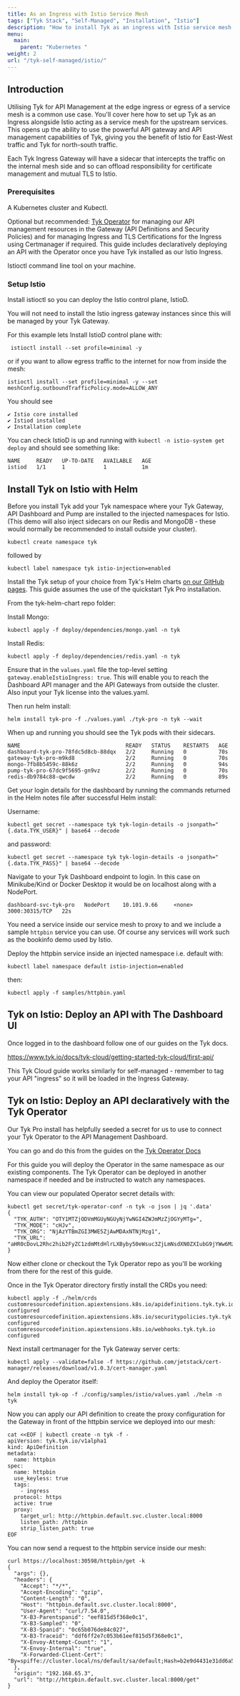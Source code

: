 ```yaml
---
title: As an Ingress with Istio Service Mesh
tags: ["Tyk Stack", "Self-Managed", "Installation", "Istio"]
description: "How to install Tyk as an ingress with Istio service mesh on Kubernetes"
menu:
  main:
    parent: "Kubernetes "
weight: 2
url: "/tyk-self-managed/istio/"
---
```



## Introduction

Utilising Tyk for API Management at the edge ingress or egress of a service mesh is a common use case. You'll cover here how to set up Tyk as an Ingress alongside Istio acting as a service mesh for the upstream services. This opens up the ability to use the powerful API gateway and API management capabilities of Tyk, giving you the benefit of Istio for East-West traffic and Tyk for north-south traffic.

Each Tyk Ingress Gateway will have a sidecar that intercepts the traffic on the internal mesh side and so can offload responsibility for certificate management and mutual TLS to Istio.  

### Prerequisites

A Kubernetes cluster and Kubectl. 

Optional but recommended:
[Tyk Operator](https://github.com/TykTechnologies/tyk-operator) for managing our API management resources in the Gateway (API Definitions and Security Policies) and for managing Ingress and TLS Certifications for the Ingress using Certmanager if required. This guide includes declaratively deploying an API with the Operator once you have Tyk installed as our Istio Ingress.

Istioctl command line tool on your machine.

### Setup Istio

Install istioctl so you can deploy the Istio control plane, IstioD. 

You will not need to install the Istio ingress gateway instances since this will be managed by your Tyk Gateway.

For this example lets Install IstioD control plane with:

```
 istioctl install --set profile=minimal -y
 ```
 
or if you want to allow egress traffic to the internet for now from inside the mesh:

```
istioctl install --set profile=minimal -y --set meshConfig.outboundTrafficPolicy.mode=ALLOW_ANY
```

You should see 
```
✔ Istio core installed
✔ Istiod installed
✔ Installation complete
```

You can check IstioD is up and running with `kubectl -n istio-system get deploy` and should see something like: 
```
NAME     READY   UP-TO-DATE   AVAILABLE   AGE
istiod   1/1     1            1           1m
```

## Install Tyk on Istio with Helm

Before you install Tyk add your Tyk namespace where your Tyk Gateway, API Dashboard and Pump are installed to the injected namespaces for Istio. (This demo will also inject sidecars on our Redis and MongoDB - these would normally be recommended to install outside your cluster).

```
kubectl create namespace tyk
```
followed by
```
kubectl label namespace tyk istio-injection=enabled
```

Install the Tyk setup of your choice from Tyk's Helm charts [on our GitHub pages]( https://github.com/TykTechnologies/tyk-helm-chart). This guide assumes the use of the quickstart Tyk Pro installation.

From the tyk-helm-chart repo folder:

Install Mongo:
```
kubectl apply -f deploy/dependencies/mongo.yaml -n tyk
```
Install Redis:

```
kubectl apply -f deploy/dependencies/redis.yaml -n tyk
```

Ensure that in the `values.yaml` file the top-level setting `gateway.enableIstioIngress: true`. 
This will enable you to reach the Dashboard API manager and the API Gateways from outside the cluster. 
Also input your Tyk license into the values.yaml.

Then run helm install:

```
helm install tyk-pro -f ./values.yaml ./tyk-pro -n tyk --wait
```

When up and running you should see the Tyk pods with their sidecars.

```
NAME                                 READY   STATUS    RESTARTS   AGE
dashboard-tyk-pro-78fdc5d8cb-88dqx   2/2     Running   0          70s
gateway-tyk-pro-m9kd8                2/2     Running   0          70s
mongo-7fb8b5459c-88k6z               2/2     Running   0          94s
pump-tyk-pro-67dc9f5695-gn9vz        2/2     Running   0          70s
redis-db9784c88-qwcdw                2/2     Running   0          89s
```

Get your login details for the dashboard by running the commands returned in the Helm notes file after successful Helm install:

Username:
```
kubectl get secret --namespace tyk tyk-login-details -o jsonpath="{.data.TYK_USER}" | base64 --decode
```
and password:

```
kubectl get secret --namespace tyk tyk-login-details -o jsonpath="{.data.TYK_PASS}" | base64 --decode
```



Navigate to your Tyk Dashboard endpoint to login. In this case on Minikube/Kind or Docker Desktop it would be on localhost along with a NodePort.

```
dashboard-svc-tyk-pro   NodePort    10.101.9.66     <none>        3000:30315/TCP   22s
```

You need a service inside our service mesh to proxy to and we include a sample `httpbin` service you can use. Of course any services will work such as the bookinfo demo used by Istio.


Deploy the httpbin service inside an injected namespace i.e. default with:

```
kubectl label namespace default istio-injection=enabled
```
then:
```
kubectl apply -f samples/httpbin.yaml
```


## Tyk on Istio: Deploy an API with The Dashboard UI

Once logged in to the dashboard follow one of our guides on the Tyk docs. 

https://www.tyk.io/docs/tyk-cloud/getting-started-tyk-cloud/first-api/

This Tyk Cloud guide works similarly for self-managed - remember to tag your API "ingress" so it will be loaded in the Ingress Gateway.

## Tyk on Istio: Deploy an API declaratively with the Tyk Operator

Our Tyk Pro install has helpfully seeded a secret for us to use to connect your Tyk Operator to the API Management Dashboard.

You can go and do this from the guides on the [Tyk Operator Docs](https://github.com/TykTechnologies/tyk-operator/blob/master/docs/installation/installation.md)

For this guide you will deploy the Operator in the same namespace as our existing components. The Tyk Operator can be deployed in another namespace if needed and be instructed to watch any namespaces.

You can view our populated Operator secret details with:

```
kubectl get secret/tyk-operator-conf -n tyk -o json | jq '.data'
{
  "TYK_AUTH": "OTY1MTZjODVmMGUyNGUyNjYwNGI4ZWJmMzZjOGYyMTg=",
  "TYK_MODE": "cHJv",
  "TYK_ORG": "NjAzYTBmZGI3MWE5ZjAwMDAxNTNjMzg1",
  "TYK_URL": "aHR0cDovL2Rhc2hib2FyZC1zdmMtdHlrLXByby50eWsuc3ZjLmNsdXN0ZXIubG9jYWw6MzAwMA=="
}
```

Now either clone or checkout the Tyk Operator repo as you'll be working from there for the rest of this guide.

Once in the Tyk Operator directory firstly install the CRDs you need:

```
kubectl apply -f ./helm/crds
customresourcedefinition.apiextensions.k8s.io/apidefinitions.tyk.tyk.io configured
customresourcedefinition.apiextensions.k8s.io/securitypolicies.tyk.tyk.io configured
customresourcedefinition.apiextensions.k8s.io/webhooks.tyk.tyk.io configured
```

Next install certmanager for the Tyk Gateway server certs:

```
kubectl apply --validate=false -f https://github.com/jetstack/cert-manager/releases/download/v1.0.3/cert-manager.yaml
```

And deploy the Operator itself:

```
helm install tyk-op -f ./config/samples/istio/values.yaml ./helm -n tyk
```

Now you can apply our API definition to create the proxy configuration for the Gateway in front of the httpbin service we deployed into our mesh:

```
cat <<EOF | kubectl create -n tyk -f -
apiVersion: tyk.tyk.io/v1alpha1
kind: ApiDefinition
metadata:
  name: httpbin
spec:
  name: httpbin
  use_keyless: true
  tags:
    - ingress
  protocol: https
  active: true
  proxy:
    target_url: http://httpbin.default.svc.cluster.local:8000
    listen_path: /httpbin
    strip_listen_path: true
EOF
```


You can now send a request to the httpbin service inside our mesh:

```
curl https://localhost:30598/httpbin/get -k
{
  "args": {},
  "headers": {
    "Accept": "*/*",
    "Accept-Encoding": "gzip",
    "Content-Length": "0",
    "Host": "httpbin.default.svc.cluster.local:8000",
    "User-Agent": "curl/7.54.0",
    "X-B3-Parentspanid": "eef815d5f368e0c1",
    "X-B3-Sampled": "0",
    "X-B3-Spanid": "0c65b076de84c027",
    "X-B3-Traceid": "ddf6ff2e7c053b61eef815d5f368e0c1",
    "X-Envoy-Attempt-Count": "1",
    "X-Envoy-Internal": "true",
    "X-Forwarded-Client-Cert": "By=spiffe://cluster.local/ns/default/sa/default;Hash=b2e9d4431e31dd6a54d6a21c9cbcd5f0aa55d45f2ddcd5e8aae3ac7ea73ee66b;Subject=\"\";URI=spiffe://cluster.local/ns/tyk/sa/default"
  },
  "origin": "192.168.65.3",
  "url": "http://httpbin.default.svc.cluster.local:8000/get"
}
```
